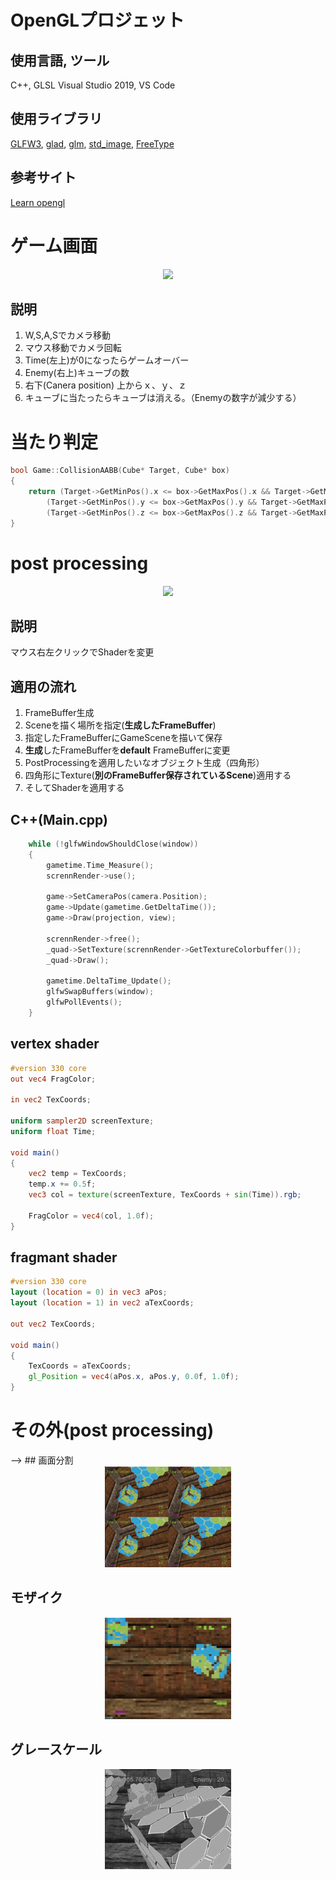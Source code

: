 # OpenGLプロジェット

## 使用言語, ツール
C++, GLSL
Visual Studio 2019, VS Code

## 使用ライブラリ
[GLFW3](https://www.glfw.org/),
[glad](https://glad.dav1d.de/),
[glm](https://github.com/g-truc/glm),
[std_image](https://github.com/nothings/stb),
[FreeType](https://www.freetype.org/)

## 参考サイト
[Learn opengl](https://learnopengl.com/)

# ゲーム画面
<center>
   <img src="./ScreenShot/gameScene1.gif" width="40%">
</center>

## 説明
1. W,S,A,Sでカメラ移動
2. マウス移動でカメラ回転
3. Time(左上)が0になったらゲームオーバー
4. Enemy(右上)キューブの数
5. 右下(Canera position) 上からｘ、ｙ、ｚ
6. キューブに当たったらキューブは消える。（Enemyの数字が減少する）

# 当たり判定
```cpp
bool Game::CollisionAABB(Cube* Target, Cube* box)
{
	return (Target->GetMinPos().x <= box->GetMaxPos().x && Target->GetMaxPos().x >= box->GetMinPos().x) &&
		(Target->GetMinPos().y <= box->GetMaxPos().y && Target->GetMaxPos().y >= box->GetMinPos().y) &&
		(Target->GetMinPos().z <= box->GetMaxPos().z && Target->GetMaxPos().z >= box->GetMinPos().z);
}
```

# post processing
<center><img src="./ScreenShot/Shader1.gif" width="40%"></center>

## 説明
マウス右左クリックでShaderを変更
## 適用の流れ
1. FrameBuffer生成
2. Sceneを描く場所を指定(**生成したFrameBuffer**)
3. 指定したFrameBufferにGameSceneを描いて保存
4. **生成**したFrameBufferを**default** FrameBufferに変更
5. PostProcessingを適用したいなオブジェクト生成（四角形）
6. 四角形にTexture(**別のFrameBuffer保存されているScene**)適用する
7. そしてShaderを適用する

## C++(Main.cpp)
```cpp
	while (!glfwWindowShouldClose(window))
	{
		gametime.Time_Measure();
   		scrennRender->use();

		game->SetCameraPos(camera.Position);
		game->Update(gametime.GetDeltaTime());
		game->Draw(projection, view);
		
		scrennRender->free();
		_quad->SetTexture(scrennRender->GetTextureColorbuffer());
		_quad->Draw();

		gametime.DeltaTime_Update();
		glfwSwapBuffers(window);
		glfwPollEvents();
	}
```

## vertex shader
```glsl
#version 330 core
out vec4 FragColor;

in vec2 TexCoords;

uniform sampler2D screenTexture;
uniform float Time;

void main()
{
    vec2 temp = TexCoords;
    temp.x += 0.5f;
    vec3 col = texture(screenTexture, TexCoords + sin(Time)).rgb;

    FragColor = vec4(col, 1.0f);
}
```

## fragmant shader
```glsl
#version 330 core
layout (location = 0) in vec3 aPos;
layout (location = 1) in vec2 aTexCoords;

out vec2 TexCoords;

void main()
{
    TexCoords = aTexCoords;
    gl_Position = vec4(aPos.x, aPos.y, 0.0f, 1.0f);
}
```

# その外(post processing)
</center> -->
## 画面分割
<center><img src="./ScreenShot/postshader2.JPG" width="40%"></center>

## モザイク
<center><img src="./ScreenShot/postshader3.JPG" width="40%"></center>

## グレースケール
<center><img src="./ScreenShot/postshader4.JPG" width="40%"></center>